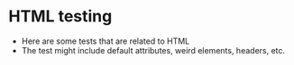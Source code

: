 # HTML testing

- Here are some tests that are related to HTML
- The test might include default attributes, weird elements, headers, etc.